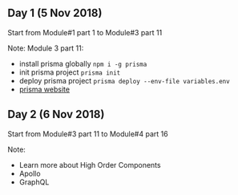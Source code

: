 
## Day 1 (5 Nov 2018)
Start from Module#1 part 1 to Module#3 part 11

Note: 
Module 3 part 11: 
- install prisma globally `npm i -g prisma`
- init prisma project `prisma init`
- deploy prisma project `prisma deploy --env-file variables.env`
- [prisma website](https://www.prisma.io/)

## Day 2 (6 Nov 2018)
Start from Module#3 part 11 to Module#4 part 16

Note: 
- Learn more about High Order Components
- Apollo
- GraphQL
